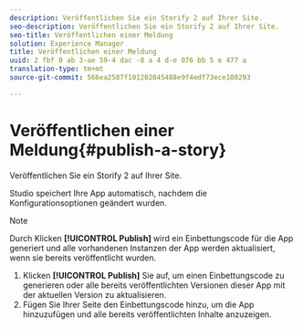 ```yaml
---
description: Veröffentlichen Sie ein Storify 2 auf Ihrer Site.
seo-description: Veröffentlichen Sie ein Storify 2 auf Ihrer Site.
seo-title: Veröffentlichen einer Meldung
solution: Experience Manager
title: Veröffentlichen einer Meldung
uuid: 2 fbf 0 ab 3-ae 59-4 dac -8 a 4 d-e 076 bb 5 e 477 a
translation-type: tm+mt
source-git-commit: 566ea2587f101202045488e9f4edf73ece100293

---
```



# Veröffentlichen einer Meldung{#publish-a-story}

Veröffentlichen Sie ein Storify 2 auf Ihrer Site.

Studio speichert Ihre App automatisch, nachdem die Konfigurationsoptionen geändert wurden.

>[!NOTE]
>
>Durch Klicken **[!UICONTROL Publish]** wird ein Einbettungscode für die App generiert und alle vorhandenen Instanzen der App werden aktualisiert, wenn sie bereits veröffentlicht wurden.

1. Klicken **[!UICONTROL Publish]** Sie auf, um einen Einbettungscode zu generieren oder alle bereits veröffentlichten Versionen dieser App mit der aktuellen Version zu aktualisieren.
1. Fügen Sie Ihrer Seite den Einbettungscode hinzu, um die App hinzuzufügen und alle bereits veröffentlichten Inhalte anzuzeigen.
